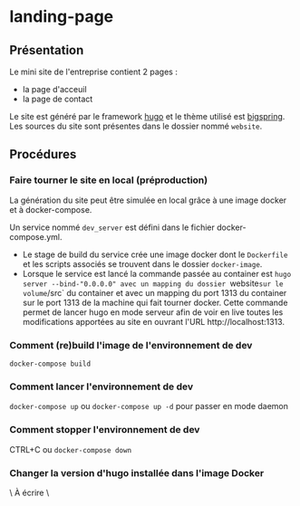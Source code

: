 # landing-page
## Présentation
Le mini site de l'entreprise contient 2 pages :
- la page d'acceuil
- la page de contact

Le site est généré par le framework [hugo](https://gohugo.io/) et le thème utilisé est [bigspring](https://themes.gohugo.io/bigspring-hugo-startup-theme/).
Les sources du site sont présentes dans le dossier nommé `website`.

## Procédures
### Faire tourner le site en local (préproduction)
La génération du site peut être simulée en local grâce à une image docker et à docker-compose.

Un service nommé `dev_server` est défini dans le fichier docker-compose.yml.
- Le stage de build du service crée une image docker dont le `Dockerfile` et les scripts associés se trouvent dans le dossier `docker-image`.
- Lorsque le service est lancé la commande passée au container est `hugo server --bind-"0.0.0.0" avec un mapping du dossier `website` sur le volume `/src` du container et avec un mapping du port 1313 du container sur le port 1313 de la machine qui fait tourner docker. Cette commande permet de lancer hugo en mode serveur afin de voir en live toutes les modifications apportées au site en ouvrant l'URL http://localhost:1313.

### Comment (re)build l'image de l'environnement de dev
`docker-compose build`

### Comment lancer l'environnement de dev
`docker-compose up` ou `docker-compose up -d` pour passer en mode daemon

### Comment stopper l'environnement de dev
CTRL+C ou `docker-compose down`

### Changer la version d'hugo installée dans l'image Docker
\\ À écrire \\
